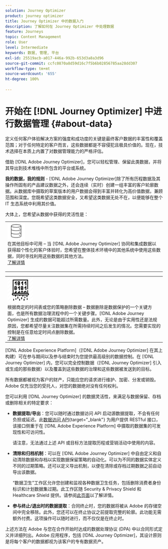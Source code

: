 ```yaml
---
solution: Journey Optimizer
product: journey optimizer
title: Journey Optimizer 中的数据入门
description: 了解如何在 Journey Optimizer 中处理数据
feature: Journeys
topic: Content Management
role: User
level: Intermediate
keywords: 数据, 管理, 平台
exl-id: 25519acb-a017-446a-992b-653d3a8a3d96
source-git-commit: ccfc0870a8d59d16c7f5b6b02856785aa28dd307
workflow-type: tm+mt
source-wordcount: '655'
ht-degree: 100%

---
```


# 开始在 [!DNL Journey Optimizer] 中进行数据管理 {#about-data}

定义任何客户体验解决方案的强度和成功度的关键是最终客户数据的丰富性和覆盖范围；对于任何特定的客户而言，这些数据都是不容侵犯且极具价值的。现在，技术选择在本质上内置了对数据管理能力的严格评估。

借助 [!DNL Adobe Journey Optimizer]，您可以轻松管理、保留此类数据，并将其导出到技术堆栈中所包含的平台或系统。

**我的数据，我的规则** - [!DNL Adobe Journey Optimizer]除了所有历程数据及其操作所固有的产品建议数据之外，还会连续（实时）创建一组丰富的客户轮廓数据。从数据库中摄取的草案版本的用户数据会得到丰富并转化为高价值数据，兼顾范围和深度。您既希望这类数据安全，又希望这类数据无处不在，以便能够在整个 IT 生态系统中利用其价值。

大体上，您希望从数据中获得的灵活性是：


<table style="table-layout:fixed">
<tr style="border: 0;">
  <td>
    <div><img alt="目标" src="assets/do-not-localize/dest.png" /> 
    <br>在其他目标中可用 – 当 [!DNL Adobe Journey Optimizer] 协同和集成数据以获得超个性化的客户体验时，您希望在整体技术环境中的其他系统中使用这些数据，同时寻找利用这些数据的其他方法。
    <div>
     <a href="../integrations/ajo-integrations.md">了解详情</a></div>
    </div>
    <br>
  </td>
</tr>
</table>

<!--td>
    <div><img alt="retention" src="assets/do-not-localize/retention.png" />  
    <br>Retained for a stipulated duration – Industry or regional regulations (such as GDPR or CCPA) or internal data governance policies stipulate how long or how short a duration, data needs to be maintained or archived in Adobe Experience Platform Data Lake. <a href="../privacy/get-started-privacy.md">Learn more</a></div>
  </td>
</tr>
<tr style="border: 0;"-->
<table style="table-layout:fixed">
<tr style="border: 0;">
  <td>
    <div><img alt="策略" src="assets/do-not-localize/policy.png" /> 
    <br>根据商定的时间表或您的策略删除数据 – 数据删除是数据保护的一个关键方面，也是所有数据治理流程中的一个关键步骤。[!DNL Adobe Journey Optimizer] 生成的数据可能超过所需数量。此外，无论是由于实用性还是法规原因，您都希望尽量关注数据集在所需持续时间之后发生的情况。您需要实现的控制是在任意给定时间点删除数据。 
    </div>
      <div>
     <a href="../privacy/data-hygiene.md">了解详情</a></div>
    </div>
  </td>
</tr>
</table>

[!DNL Adobe Experience Platform]（[!DNL Adobe Journey Optimizer] 在其上构建）可在参与期间以及参与结束时为您提供最高级别的数据控制。在 [!DNL Journey Optimizer] 内，您可以完全控制数据（[!DNL Journey Optimizer] 引入或生成的那些数据）以及覆盖到这些数据的治理和这些数据被发送到的目标。

所有数据都被视为客户的财产，只能应您的请求进行维护、加密、分发或销毁。Adobe 仅充当您的受托人，对您的数据绝对没有任何权利。

您可以利用 [!DNL Journey Optimizer] 的数据灵活性，来满足与数据保留、存档或删除相关的特定要求：

* **数据提取/导出**：您可以随时通过数据访问 API 启动源数据提取，不会有任何负担或延迟。此[数据访问 API](https://experienceleague.adobe.com/zh-hans/docs/experience-platform/data-access/api){target="_blank"} 为用户提供 RESTful 接口，该接口侧重于在 [!DNL Adobe Experience Platform] 中摄取的数据集的可发现性和可访问性。<!--In the future (on roadmap), you can use file-based destinations to export and migrate log data from Adobe Journey Optimizer. -->

  请注意，无法通过上述 API 或目标方法提取历程或营销活动中使用的内容。

<!--
* **Profile Service Data Retention**: For Behavioral and Time series data appended to any Profile, you may choose to use Journey Optimizer's default setting of retaining this data for up to 91 days from the date of its addition to a Profile, or until an alternative time-period selected by the you. The time that Adobe keeps this data varies from contract to contract, and is outlined in an organization's data retention policy.

  Learn more about Experience Event expirations in [Adobe Experience Platform documentation](https://experienceleague.adobe.com/docs/experience-platform/profile/event-expirations.html){target="_blank"}.
-->

* **清除和归档机制**：可以在 [!DNL Adobe Journey Optimizer] 中自由定义和自动清除数据和存档以实现数据保留策略的自动化。可以为不同的数据实体定义不同的过期策略。还可以定义导出机制，以便在清除或存档过期数据之前自动导出该数据。

  “数据卫生”工作区允许您创建和监视各种数据卫生任务，包括删除消费者身份标识和计划数据集过期。此工作区随 Security &amp; Privacy Shield 和 Healthcare Shield 提供。请参阅[此页面](../privacy/data-hygiene.md)以了解详情。

<!--
* **Data Lake and Deletions**: Customer Data stored in the Data Lake can be retained by Journey Optimizer:
    
    * for 7 days to facilitate the onboarding of Customer Data into the Profile Services, after which it may be permanently deleted, or
    * until chosen to be deleted by you

-->

* **参与终止/退出时的数据提取**：合同终止时，您的数据将被从 Adobe 的存储空间中完全移除。此外，您还可以在终止协议之前提取完整的轮廓。此功能无需额外付费。这项操作可以随时进行，而不仅仅是在终止时。

上述方法在 Adobe 与您在合作开始时达成的数据处理协议 (DPA) 中以合同形式定义并详细列出。Adobe 应用程序，包括 [!DNL Journey Optimizer]，其设计原则是将每个客户的数据都视为该客户的专有数据资产。
